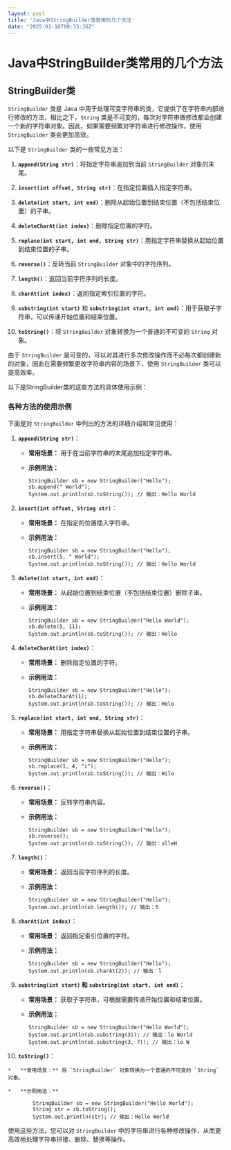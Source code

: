 ```yaml
---
layout: post
title: 'Java中StringBuilder类常用的几个方法'
date: "2025-01-18T00:33:36Z"
---
```

Java中StringBuilder类常用的几个方法
==========================

StringBuilder类
--------------

`StringBuilder` 类是 Java 中用于处理可变字符串的类，它提供了在字符串内部进行修改的方法，相比之下，`String` 类是不可变的，每次对字符串做修改都会创建一个新的字符串对象。因此，如果需要频繁对字符串进行修改操作，使用 `StringBuilder` 类会更加高效。

以下是 `StringBuilder` 类的一些常见方法：

1.  **`append(String str)`**：将指定字符串追加到当前 `StringBuilder` 对象的末尾。
    
2.  **`insert(int offset, String str)`**：在指定位置插入指定字符串。
    
3.  **`delete(int start, int end)`**：删除从起始位置到结束位置（不包括结束位置）的子串。
    
4.  **`deleteCharAt(int index)`**：删除指定位置的字符。
    
5.  **`replace(int start, int end, String str)`**：用指定字符串替换从起始位置到结束位置的子串。
    
6.  **`reverse()`**：反转当前 `StringBuilder` 对象中的字符序列。
    
7.  **`length()`**：返回当前字符序列的长度。
    
8.  **`charAt(int index)`**：返回指定索引位置的字符。
    
9.  **`substring(int start)`** 和 **`substring(int start, int end)`**：用于获取子字符串，可以传递开始位置和结束位置。
    
10.  **`toString()`**：将 `StringBuilder` 对象转换为一个普通的不可变的 `String` 对象。
    

由于 `StringBuilder` 是可变的，可以对其进行多次修改操作而不必每次都创建新的对象，因此在需要频繁更改字符串内容的场景下，使用 `StringBuilder` 类可以提高效率。

以下是StringBuilder类的这些方法的具体使用示例：

### 各种方法的使用示例

下面是对 `StringBuilder` 中列出的方法的详细介绍和常见使用：

1.  **`append(String str)`**：
    
    *   **常用场景：** 用于在当前字符串的末尾追加指定字符串。
        
    *   **示例用法：**
        
            StringBuilder sb = new StringBuilder("Hello");
            sb.append(" World");
            System.out.println(sb.toString()); // 输出：Hello World
            
        
2.  **`insert(int offset, String str)`**：
    
    *   **常用场景：** 在指定的位置插入字符串。
        
    *   **示例用法：**
        
            StringBuilder sb = new StringBuilder("Hello");
            sb.insert(5, " World");
            System.out.println(sb.toString()); // 输出：Hello World
            
        
3.  **`delete(int start, int end)`**：
    
    *   **常用场景：** 从起始位置到结束位置（不包括结束位置）删除子串。
        
    *   **示例用法：**
        
            StringBuilder sb = new StringBuilder("Hello World");
            sb.delete(5, 11);
            System.out.println(sb.toString()); // 输出：Hello
            
        
4.  **`deleteCharAt(int index)`**：
    
    *   **常用场景：** 删除指定位置的字符。
        
    *   **示例用法：**
        
            StringBuilder sb = new StringBuilder("Hello");
            sb.deleteCharAt(1);
            System.out.println(sb.toString()); // 输出：Helo
            
        
5.  **`replace(int start, int end, String str)`**：
    
    *   **常用场景：** 用指定字符串替换从起始位置到结束位置的子串。
        
    *   **示例用法：**
        
            StringBuilder sb = new StringBuilder("Hello");
            sb.replace(1, 4, "i");
            System.out.println(sb.toString()); // 输出：Hilo
            
        
6.  **`reverse()`**：
    
    *   **常用场景：** 反转字符串内容。
        
    *   **示例用法：**
        
            StringBuilder sb = new StringBuilder("Hello");
            sb.reverse();
            System.out.println(sb.toString()); // 输出：olleH
            
        
7.  **`length()`**：
    
    *   **常用场景：** 返回当前字符序列的长度。
        
    *   **示例用法：**
        
            StringBuilder sb = new StringBuilder("Hello");
            System.out.println(sb.length()); // 输出：5
            
        
8.  **`charAt(int index)`**：
    
    *   **常用场景：** 返回指定索引位置的字符。
        
    *   **示例用法：**
        
            StringBuilder sb = new StringBuilder("Hello");
            System.out.println(sb.charAt(2)); // 输出：l
            
        
9.  **`substring(int start)` 和 `substring(int start, int end)`**：
    
    *   **常用场景：** 获取子字符串，可根据需要传递开始位置和结束位置。
        
    *   **示例用法：**
        
            StringBuilder sb = new StringBuilder("Hello World");
            System.out.println(sb.substring(3)); // 输出：lo World
            System.out.println(sb.substring(3, 7)); // 输出：lo W
            
        
10.  **`toString()`**：
    
    *   **常用场景：** 将 `StringBuilder` 对象转换为一个普通的不可变的 `String` 对象。
        
    *   **示例用法：**
        
            StringBuilder sb = new StringBuilder("Hello World");
            String str = sb.toString();
            System.out.println(str); // 输出：Hello World
            
        

使用这些方法，您可以对 `StringBuilder` 中的字符串进行各种修改操作，从而更高效地处理字符串拼接、删除、替换等操作。